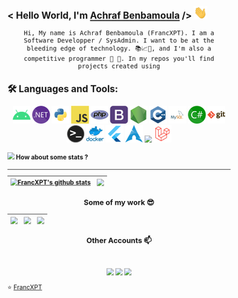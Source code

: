 <h2> < Hello World, I'm <a href="https://ma.linkedin.com/in/achraf-benbamoula-271407197" target="_blank"> Achraf Benbamoula</a> /> <img src="https://raw.githubusercontent.com/ABSphreak/ABSphreak/master/gifs/Hi.gif" width="30px">  </h2>
    
 
<p align="center"> <samp>Hi, My name is Achraf Benbamoula (FrancXPT). I am a Software Developper / SysAdmin. I want to be at the bleeding edge of technology. 📚📈🔬, and I'm also a competitive programmer 🤩 🎈. In my repos you'll find projects created using 
 
  
  <h2>🛠 Languages and Tools:  </h2>

<p align="center">
<img height="40" src="https://raw.githubusercontent.com/github/explore/93d8a67084f94b2a444e510199a6e7622e5b09a3/topics/android/android.png">
<img height="40" src="https://raw.githubusercontent.com/github/explore/93d8a67084f94b2a444e510199a6e7622e5b09a3/topics/dotnet/dotnet.png">
<img height="40" src="https://raw.githubusercontent.com/github/explore/80688e429a7d4ef2fca1e82350fe8e3517d3494d/topics/python/python.png">
<img height="40" src="https://raw.githubusercontent.com/github/explore/80688e429a7d4ef2fca1e82350fe8e3517d3494d/topics/javascript/javascript.png">
<img height="40" src="https://raw.githubusercontent.com/github/explore/80688e429a7d4ef2fca1e82350fe8e3517d3494d/topics/php/php.png">
<img height="40" src="https://raw.githubusercontent.com/github/explore/80688e429a7d4ef2fca1e82350fe8e3517d3494d/topics/bootstrap/bootstrap.png">
<img height="40" src="https://raw.githubusercontent.com/github/explore/80688e429a7d4ef2fca1e82350fe8e3517d3494d/topics/nodejs/nodejs.png">
<img height="40" src="https://raw.githubusercontent.com/github/explore/80688e429a7d4ef2fca1e82350fe8e3517d3494d/topics/cpp/cpp.png">
<img height="40" src="https://raw.githubusercontent.com/github/explore/80688e429a7d4ef2fca1e82350fe8e3517d3494d/topics/mysql/mysql.png">
<img height="40" src="https://raw.githubusercontent.com/github/explore/80688e429a7d4ef2fca1e82350fe8e3517d3494d/topics/csharp/csharp.png">
<img height="40" src="https://raw.githubusercontent.com/github/explore/80688e429a7d4ef2fca1e82350fe8e3517d3494d/topics/git/git.png">
<img height="40" src="https://raw.githubusercontent.com/github/explore/80688e429a7d4ef2fca1e82350fe8e3517d3494d/topics/terminal/terminal.png">
<img height="40" src="https://raw.githubusercontent.com/github/explore/80688e429a7d4ef2fca1e82350fe8e3517d3494d/topics/docker/docker.png">
<img height="40" src="https://raw.githubusercontent.com/github/explore/cebd63002168a05a6a642f309227eefeccd92950/topics/flutter/flutter.png">
<img height="40" src="https://raw.githubusercontent.com/github/explore/7b8474be525e3f210d3c8d60a32beca4bfc2895b/topics/archlinux/archlinux.png">
<img height="40" src="https://avatars0.githubusercontent.com/u/6368483?s=200&v=4">
<img height="40" src="https://raw.githubusercontent.com/github/explore/56a826d05cf762b2b50ecbe7d492a839b04f3fbf/topics/laravel/laravel.png">
  </p>

#### <img src="https://media.giphy.com/media/VgCDAzcKvsR6OM0uWg/giphy.gif" width="50"> How about some stats ?
____
| <a href="https://github.com/FrancXPT/github-readme-stats"><img align="center" src="https://github-readme-stats.vercel.app/api?username=FrancXPT&show_icons=true&include_all_commits=true&count_private=true&theme=buefy&hide_border=true" alt="FrancXPT's github stats" /></a> | <a href="https://github.com/FrancXPT/github-readme-stats"><img align="center" src="https://github-readme-stats.vercel.app/api/top-langs/?username=FrancXPT&count_private=true&layout=compact&theme=buefy&hide_border=true&hide=html,css" /></a> |
| ------------- | ------------- |
<h3 align="center"> Some of my work 😎 </h3>
    
| <a href="https://github.com/FrancXPT/NewsApp"><img align="center" src="https://github-readme-stats.vercel.app/api/pin/?username=Francxpt&repo=NewsApp" /></a> | <a href="https://github.com/FrancXPT/Pinger"><img align="center" src="https://github-readme-stats.vercel.app/api/pin/?username=Francxpt&repo=Pinger" /></a>  | <a href="https://github.com/FrancXPT/nginx-ui"><img align="center" src="https://github-readme-stats.vercel.app/api/pin/?username=Francxpt&repo=nginx-ui" /></a>  |
| ------- | --- | --- |

    
<h3 align="center"> Other Accounts 📫 </h3>
<br />
<p align="center">
<a href="https://ma.linkedin.com/in/achraf-benbamoula-271407197"><img src="https://img.shields.io/badge/linkedin-%230077B5.svg?&style=for-the-badge&logo=linkedin&logoColor=white"/></a>
<a href="https://instagram.com/achrafbamoula"><img src="https://img.shields.io/badge/instagram-%23E4405F.svg?&style=for-the-badge&logo=instagram&logoColor=white"/></a>
<a href="https://francxpt.github.io"><img src="https://img.shields.io/badge/Website-blue?&style=for-the-badge&logo=google-chrome&logoColor=white"/></a>
</p>

<p align="center">

⭐️ [FrancXPT](https://github.com/FrancXPT)

</p>
